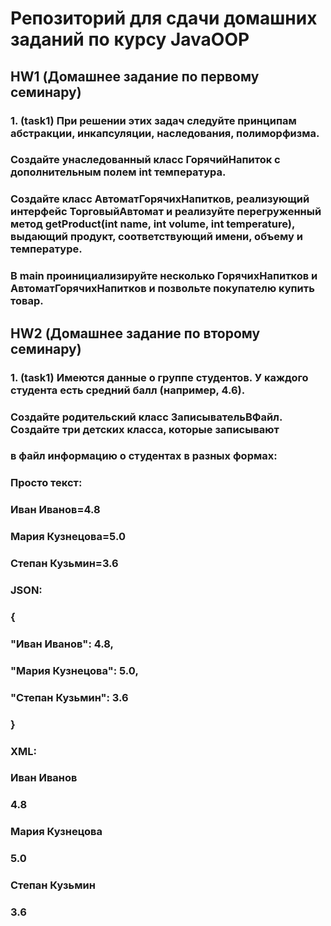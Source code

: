 # Репозиторий для сдачи домашних заданий по курсу JavaOOP


## HW1 (Домашнее задание по первому семинару)

### 1. (task1) При решении этих задач следуйте принципам абстракции, инкапсуляции, наследования, полиморфизма.

### Создайте унаследованный класс ГорячийНапиток с дополнительным полем int температура.

### Создайте класс АвтоматГорячихНапитков, реализующий интерфейс ТорговыйАвтомат и реализуйте перегруженный метод getProduct(int name, int volume, int temperature), выдающий продукт, соответствующий имени, объему и температуре.

### В main проинициализируйте несколько ГорячихНапитков и АвтоматГорячихНапитков и позвольте покупателю купить товар.


## HW2 (Домашнее задание по второму семинару)

### 1. (task1) Имеются данные о группе студентов. У каждого студента есть средний балл (например, 4.6).
### Создайте родительский класс ЗаписывательВФайл. Создайте три детских класса, которые записывают 
### в файл информацию о студентах в разных формах:
### Просто текст:
### Иван Иванов=4.8
### Мария Кузнецова=5.0
### Степан Кузьмин=3.6

### JSON:

### {
### "Иван Иванов": 4.8,
### "Мария Кузнецова": 5.0,
### "Степан Кузьмин": 3.6
### }

### XML:

### <?xml version="1.0" encoding="utf-8" ?>
### <students>
### <student>
### <name>Иван Иванов</name>
### <grade>4.8</grade>
### </student>
### <student>
### <name>Мария Кузнецова</name>
### <grade>5.0</grade>
### </student>
### <student>
### <name>Степан Кузьмин</name>
### <grade>3.6</grade>
### </student>
### </students>
